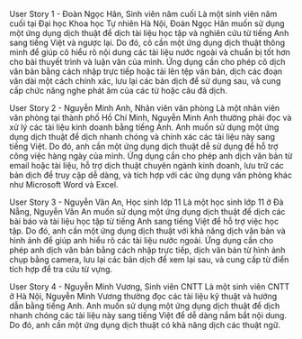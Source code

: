 User Story 1 - Đoàn Ngọc Hân, Sinh viên năm cuối
Là một sinh viên năm cuối tại Đại học Khoa học Tự nhiên Hà Nội, Đoàn Ngọc Hân muốn sử dụng một ứng dụng dịch thuật để dịch tài liệu học tập và nghiên cứu từ tiếng Anh sang tiếng Việt và ngược lại. Do đó, cô cần một ứng dụng dịch thuật thông minh để giúp cô hiểu rõ nội dung các tài liệu nước ngoài và chuẩn bị tốt hơn cho bài thuyết trình và luận văn của mình. Ứng dụng cần cho phép cô dịch văn bản bằng cách nhập trực tiếp hoặc tải lên tệp văn bản, dịch các đoạn văn dài một cách chính xác, lưu lại các bản dịch để sử dụng sau, và cung cấp chức năng nghe phát âm của các từ hoặc câu đã dịch.

User Story 2 - Nguyễn Minh Anh, Nhân viên văn phòng
Là một nhân viên văn phòng tại thành phố Hồ Chí Minh, Nguyễn Minh Anh thường phải đọc và xử lý các tài liệu kinh doanh bằng tiếng Anh. Anh muốn sử dụng một ứng dụng dịch thuật để dịch nhanh chóng và chính xác các tài liệu này sang tiếng Việt. Do đó, anh cần một ứng dụng dịch thuật dễ sử dụng để hỗ trợ công việc hàng ngày của mình. Ứng dụng cần cho phép anh dịch văn bản từ email hoặc tài liệu, hỗ trợ dịch thuật chuyên ngành kinh doanh, lưu trữ các bản dịch để truy cập dễ dàng, và tích hợp với các ứng dụng văn phòng khác như Microsoft Word và Excel.

User Story 3 - Nguyễn Văn An, Học sinh lớp 11
Là một học sinh lớp 11 ở Đà Nẵng, Nguyễn Văn An muốn sử dụng một ứng dụng dịch thuật để dịch các bài báo và tài liệu học tập từ tiếng Anh sang tiếng Việt để hỗ trợ việc học tập. Do đó, anh cần một ứng dụng dịch thuật với khả năng dịch văn bản và hình ảnh để giúp anh hiểu rõ các tài liệu nước ngoài. Ứng dụng cần cho phép anh dịch văn bản bằng cách nhập trực tiếp, dịch văn bản từ hình ảnh chụp bằng camera, lưu lại các bản dịch để xem lại sau, và cung cấp từ điển tích hợp để tra cứu từ vựng.

User Story 4 - Nguyễn Minh Vương, Sinh viên CNTT
Là một sinh viên CNTT ở Hà Nội, Nguyễn Minh Vương thường đọc các tài liệu kỹ thuật và hướng dẫn bằng tiếng Anh. Anh muốn sử dụng một ứng dụng dịch thuật để dịch nhanh chóng các tài liệu này sang tiếng Việt để dễ dàng nắm bắt nội dung. Do đó, anh cần một ứng dụng dịch thuật có khả năng dịch các thuật ngữ.
